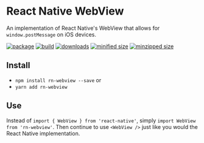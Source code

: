 # React Native WebView
An implementation of React Native's WebView that allows for `window.postMessage` on iOS devices.

[![package](https://img.shields.io/github/package-json/v/CharlesStover/react-native-web-view.svg)](https://github.com/CharlesStover/react-native-web-view/)
[![build](https://travis-ci.com/CharlesStover/react-native-web-view.svg)](https://travis-ci.com/CharlesStover/react-native-web-view/)
[![downloads](https://img.shields.io/npm/dt/rn-webview.svg)](https://www.npmjs.com/package/rn-webview)
[![minified size](https://img.shields.io/bundlephobia/min/rn-webview.svg)](https://www.npmjs.com/package/rn-webview)
[![minzipped size](https://img.shields.io/bundlephobia/minzip/rn-webview.svg)](https://www.npmjs.com/package/rn-webview)

## Install
* `npm install rn-webview --save` or
* `yarn add rn-webview`

## Use
Instead of `import { WebView } from 'react-native'`, simply `import WebView from 'rn-webview'`.
Then continue to use `<WebView />` just like you would the React Native implementation.
